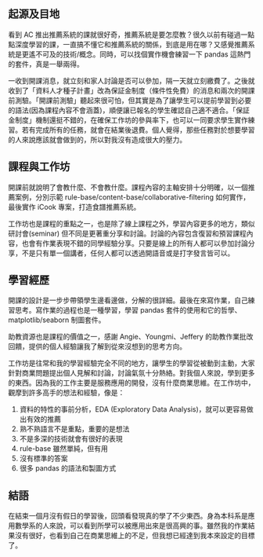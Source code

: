 
## 起源及目地

看到 AC 推出推薦系統的課就很好奇，推薦系統是要怎麼教？很久以前有碰過一點點深度學習的課，一直搞不懂它和推薦系統的關係，到底是用在哪？又感覺推薦系統是更遙不可及的技術/概念。同時，可以找個實作機會練習一下 pandas 這熱門的套件，真是一舉兩得。

一收到開課消息，就立刻和家人討論是否可以參加，隔一天就立刻繳費了。之後就收到了「資料人才種子計畫」改為保証金制度（條件性免費）的消息和兩次的開課前測驗。「開課前測驗」聽起來很可怕，但其實是為了讓學生可以提前學習到必要的語法(因為課程內容不會涵蓋)，順便讓已報名的學生確認自己適不適合。「保証金制度」機制還挺不錯的，在確保工作坊的參與率下，也可以一同要求學生實作練習。若有完成所有的任務，就會在結業後退費。個人覺得，那些任務對於想要學習的人來說應該就會做到的，所以對我沒有造成很大的壓力。

## 課程與工作坊

開課前就說明了會教什麼、不會教什麼。課程內容的主軸安排十分明確，以一個推薦案例，分別示範 rule-base/content-base/collaborative-filtering 如何實作，最後實作 iCook 專案，打造食譜推薦系統。

工作坊也是課程的重點之一，也是除了線上課程之外，學習內容更多的地方，類似研討會(seminar) 但不同是更著重分享和討論。討論的內容包含復習和預習課程內容，也會有作業表現不錯的同學經驗分享。只要是線上的所有人都可以參加討論分享，不是只有單一個講者，任何人都可以透過開語音或是打字發言皆可以。

## 學習經歷

開課的設計是一步步帶領學生邊看邊做，分解的很詳細。最後在來寫作業，自己練習思考。寫作業的過程也是一種學習，學習 pandas 套件的使用和它的哲學、matplotlib/seaborn 制圖套件。

助教資源也是課程的價值之一，感謝 Angie、Youngmi、Jeffery 的助教作業批改回饋，提供的個人經驗讓我了解到從來沒想到的思考方向。

工作坊是往常和我的學習經驗完全不同的地方，讓學生的學習從被動到主動，大家針對商業問題提出個人見解和討論，討論氣氛十分熱絡。對我個人來說，學到更多的東西。因為我的工作主要是服務應用的開發，沒有什麼商業思維。在工作坊中，觀摩到許多高手的想法和經驗，像是：
1. 資料的特性的事前分析，EDA (Exploratory Data Analysis)，就可以更容易做出有效的推薦
2. 熟不熟語言不是重點，重要的是想法
3. 不是多深的技術就會有很好的表現
4. rule-base 雖然單純，但有用
5. 沒有標準的答案
6. 很多 pandas 的語法和製圖方式

## 結語

在結束一個月沒有假日的學習後，回頭看發現真的學了不少東西。身為本科系是應用數學系的人來說，可以看到所學可以被應用出來是很高興的事。雖然我的作業結果沒有很好，也看到自己在商業思維上的不足，但我想已經達到我本來設定的目標了。
